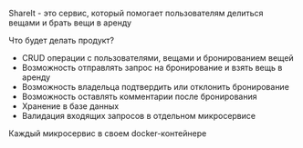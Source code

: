 ShareIt - это сервис, который помогает пользователям делиться вещами и брать вещи в аренду

Что будет делать продукт?
- CRUD операции с пользователями, вещами и бронированием вещей
- Возможность отправлять запрос на бронирование и взять вещь в аренду
- Возможность владельца подтвердить или отклонить бронирование
- Возможность оставлять комментарии после бронирования
- Хранение в базе данных
- Валидация входящих запросов в отдельном микросервисе

Каждый микросервис в своем docker-контейнере
